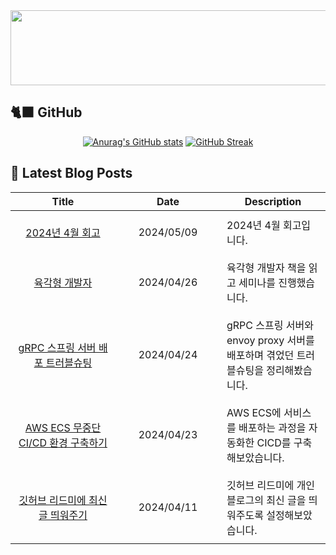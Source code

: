 
<a href="https://github.com/shkisme/gitanimals">
  <img src="https://render.gitanimals.org/lines/shkisme?pet-id=855" width="1000" height="120"/>
</a>

## 🐈‍⬛ GitHub

<div align = "center">
  
[![Anurag's GitHub stats](https://github-readme-stats.vercel.app/api?username=shkisme&rank_icon=github&include_all_commits=true&count_private=true&show_icons=true&theme=shades-of-purple&show=reviews,discussions_started,discussions_answered,prs_merged,prs_merged_percentage)](https://github.com/anuraghazra/github-readme-stats) 
[![GitHub Streak](https://streak-stats.demolab.com?user=shkisme&theme=shades-of-purple&card_width=350)](https://git.io/streak-stats)  
</div>

## 📝 Latest Blog Posts

<table style="width: 100%; text-align: center;"><thead>
<tr>
    <th>Title</th>
    <th>Date</th>
    <th>Description</th>
</tr>
</thead><tbody>
<tr>
        <td style="width: 33%; padding: 10px;">
            <a href="https://shkisme.vercel.app/2024-04-log">2024년 4월 회고</a>
        </td>
        <td style="width: 33%; padding: 10px;">2024/05/09</td>
        <td style="width: 33%; padding: 10px; text-align: left;">2024년 4월 회고입니다.</td>
    </tr>
    <tr>
        <td style="width: 33%; padding: 10px;">
            <a href="https://shkisme.vercel.app/hexagon-developer">육각형 개발자</a>
        </td>
        <td style="width: 33%; padding: 10px;">2024/04/26</td>
        <td style="width: 33%; padding: 10px; text-align: left;">육각형 개발자 책을 읽고 세미나를 진행했습니다.</td>
    </tr>
    <tr>
        <td style="width: 33%; padding: 10px;">
            <a href="https://shkisme.vercel.app/grpc-port-mapping-troubleshooting">gRPC 스프링 서버 배포 트러블슈팅</a>
        </td>
        <td style="width: 33%; padding: 10px;">2024/04/24</td>
        <td style="width: 33%; padding: 10px; text-align: left;">gRPC 스프링 서버와 envoy proxy 서버를 배포하며 겪었던 트러블슈팅을 정리해봤습니다.</td>
    </tr>
    <tr>
        <td style="width: 33%; padding: 10px;">
            <a href="https://shkisme.vercel.app/aws-ecs-cicd">AWS ECS 무중단 CI/CD 환경 구축하기</a>
        </td>
        <td style="width: 33%; padding: 10px;">2024/04/23</td>
        <td style="width: 33%; padding: 10px; text-align: left;">AWS ECS에 서비스를 배포하는 과정을 자동화한 CICD를 구축해보았습니다.</td>
    </tr>
    <tr>
        <td style="width: 33%; padding: 10px;">
            <a href="https://shkisme.vercel.app/github-latest-post">깃허브 리드미에 최신 글 띄워주기</a>
        </td>
        <td style="width: 33%; padding: 10px;">2024/04/11</td>
        <td style="width: 33%; padding: 10px; text-align: left;">깃허브 리드미에 개인 블로그의 최신 글을 띄워주도록 설정해보았습니다.</td>
    </tr>
    </tbody></table>